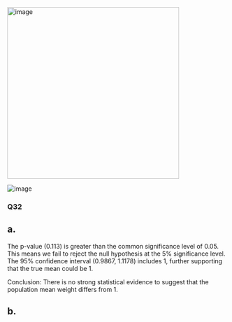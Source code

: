 <img width="393" alt="image" src="https://github.com/user-attachments/assets/cf3d9fde-d559-421f-a6c7-6a1be40614c3" />

![image](https://github.com/user-attachments/assets/96820ccd-601a-4102-9222-b3a78075d64c)

### Q32
## a.
The p-value (0.113) is greater than the common significance level of 0.05. This means we fail to reject the null hypothesis at the 5% significance level. The 95% confidence interval (0.9867, 1.1178) includes 1, further supporting that the true mean could be 1.

Conclusion: There is no strong statistical evidence to suggest that the population mean weight differs from 1.

## b.
